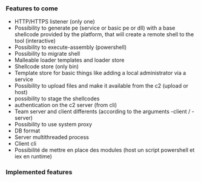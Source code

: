 ### Features to come

* HTTP/HTTPS listener (only one)
* Possibility to generate pe (service or basic pe or dll) with a base shellcode provided by the platform, that will create a remote shell to the tool (interactive)
* Possibility to execute-assembly (powershell)
* Possibility to migrate shell
* Malleable loader templates and loader store
* Shellcode store (only bin)
* Template store for basic things like adding a local administrator via a service
* Possibility to upload files and make it available from the c2 (upload or host)
* possibility to stage the shellcodes
* authentication on the c2 server (from cli)
* Team server and client differents (according to the arguments -client / -server)
* Possibility to use system proxy
* DB format
* Server multithreaded process
* Client cli
* Possibilité de mettre en place des modules (host un script powershell et iex en runtime)



### Implemented features
